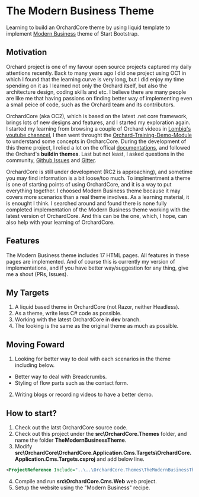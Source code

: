 # The Modern Business Theme
Learning to build an OrchardCore theme by using liquid template to implement [Modern Business](https://startbootstrap.com/templates/modern-business/) theme of Start Bootstrap.

## Motivation
Orchard project is one of my favour open source projects captured my daily attentions recently. Back to many years ago I did one project using OC1 in which I found that the learning curve is very long, but I did enjoy my time spending on it as I learned not only the Orchard itself, but also the architecture design, coding skills and etc. I believe there are many people are like me that having passions on finding better way of implementing even a small peice of code, such as the Orchard team and its contributors.

OrchardCore (aka OC2), which is based on the latest .net core framework, brings lots of new designs and features, and I started my exploration again. I started my learning from browsing a couple of Orchard videos in [Lombiq's youtube channcel](https://www.youtube.com/channel/UCDVUxCz2RvkgTbA0wAYKwRA), I then went throught the [Orchard-Training-Demo-Module](https://github.com/Lombiq/Orchard-Training-Demo-Module/tree/orchard-core) to understand some concepts in OrcharcCore. During the development of this theme project, I relied a lot on the offical [documentations](https://docs.orchardcore.net/), and followed the Orchard's __buildin themes__. Last but not least, I asked questions in the community, [Github Issues](https://github.com/OrchardCMS/OrchardCore/issues) and [Gitter](https://gitter.im/OrchardCMS/OrchardCore?utm_source=badge&utm_medium=badge&utm_campaign=pr-badge&utm_content=badge).

OrchardCore is still under development (RC2 is approaching), and sometime you may find information is a bit loose/too much. To implmentment a theme is one of starting points of using OrchardCore, and it is a way to put everything together. I choosed Modern Business theme because it may covers more scenarios than a real theme involves. As a learning material, it is enought I think. I searched around and found there is none fully completed implementation of the Modern Business theme working with the latest version of OrchardCore. And this can be the one, which, I hope, can also help with your learning of OrchardCore.

## Features
The Modern Business theme includes 17 HTML pages. All features in these pages are implemented. And of course this is currently my version of implementations, and if you have better way/suggestion for any thing, give me a shout (PRs, Issues).

## My Targets
1. A liquid based theme in OrchardCore (not Razor, neither Headless).
1. As a theme, write less C# code as possible.
1. Working with the latest OrchardCore in **dev** branch. 
1. The looking is the same as the original theme as much as possible.

## Moving Foward
1. Looking for better way to deal with each scenarios in the theme including below.
  * Better way to deal with Breadcrumbs.
  * Styling of flow parts such as the contact form.
2. Writing blogs or recording videos to have a better demo.

## How to start?
1. Check out the latst OrchardCore source code.
1. Check out this project under the **src\OrchardCore.Themes** folder, and name the folder **TheModernBusinessTheme**.
1. Modify **src\OrchardCore\OrchardCore.Application.Cms.Targets\OrchardCore.Application.Cms.Targets.csproj** and add below line.
```xml
<ProjectReference Include="..\..\OrchardCore.Themes\TheModernBusinessTheme\TheModernBusinessTheme.csproj" PrivateAssets="none" />
```
4. Compile and run **src\OrchardCore.Cms.Web** web project.
1. Setup the website using the "Modern Business" recipe.


